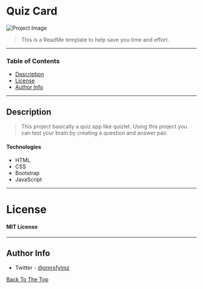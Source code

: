 # Quiz Card
![Project Image](https://i.ibb.co/QPCk3WW/Screen-Shot-2020-12-19-at-19-53-43.png)
> This is a ReadMe template to help save you time and effort.
---
### Table of Contents
- [Description](#description)
- [License](#license)
- [Author Info](#author-info)
---
## Description

>This project basically a quiz app like quizlet. Using this project you can test your brain by creating a question and answer pair.

#### Technologies

-  HTML
-  CSS
-  Bootstrap
-  JavaScript
---
# License

#### MIT License
---
## Author Info

- Twitter - [@omrsfylmz](https://twitter.com/omrsfylmz)

[Back To The Top](#quiz-card)
